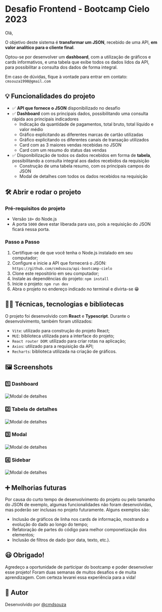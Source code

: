 # Desafio Frontend - Bootcamp Cielo 2023

Olá,

O objetivo deste sistema é **transformar um JSON**, recebido de uma API, **em valor analítico para o cliente final**.

Optou-se por desenvolver um **dashboard**, com a utilização de gráficos e cards informativos, e uma tabela que exibe todos os dados lidos da API, para possibilitar a consulta dos dados de forma integral.

Em caso de dúvidas, fique à vontade para entrar em contato: `cmsouza1998@gmail.com`
## 💡 Funcionalidades do projeto
- ✅  **API que fornece o JSON** disponibilizado no desafio
- ✅  **Dashboard** com os principais dados, possibilitando uma consulta rápida aos principais indicadores
    - Indicação da quantidade de pagamentos, total bruto, total líquido e valor médio
    - Gráfico explicitando as diferentes marcas de cartão utilizadas
    - Gráfico explicitando os diferentes canais de transação utilizados
    - Card com as 3 maiores vendas recebidas no JSON
    - Card com um resumo do status das vendas
- ✅  Disponibilização de todos os dados recebidos em forma de **tabela**, possibilitando a consulta integral aos dados recebidos da requisição 
    - Construção de uma tabela resumo, com os principais campos do JSON
    - Modal de detalhes com todos os dados recebidos na requisição

## 🛠️ Abrir e rodar o projeto

### Pré-requisitos do projeto
- Versão `18+` do Node.js
- A porta `5000` deve estar liberada para uso, pois a requisição do JSON ficará nessa porta.

### Passo a Passo
1. Certifique-se de que você tenha o Node.js instalado em seu computador;
2. Configure e inicie a API que fornecerá o JSON: `https://github.com/cmdsouza/api-bootcamp-cielo`
3. Clone este repositório em seu computador;
4. Instale as dependências do projeto: `npm install`
5. Inicie o projeto: `npm run dev`
6. Abra o projeto no endereço indicado no terminal e divirta-se 😁

## 🧑‍💻 Técnicas, tecnologias e bibliotecas
O projeto foi desenvolvido com **React** e **Typescript**. Durante o desenvolvimento, também foram utilizados:
- `Vite`: utilizado para construção do projeto React;
- `MUI`: biblioteca utilizada para a interface do projeto;
- `React router DOM`: utilizado para criar rotas na aplicação;
- `Axios`: utilizado para a requisição da API;
- `Recharts`: biblioteca utilizada na criação de gráficos.
## 🖼️ Screenshots
### 1️⃣ Dashboard
![Modal de detalhes](https://i.imgur.com/OJk92bO.png)

### 2️⃣ Tabela de detalhes
![Modal de detalhes](https://i.imgur.com/q0nBKvA.png)

### 3️⃣ Modal
![Modal de detalhes](https://i.imgur.com/NLVPaiM.png)

### 4️⃣ Sidebar
![Modal de detalhes](https://i.imgur.com/PvzTy4O.png)

## ➕ Melhorias futuras
Por causa do curto tempo de desenvolvimento do projeto ou pelo tamanho do JSON de exemplo, algumas funcionalidades não foram desenvolvidas, mas poderão ser inclusas no projeto futuramente. Alguns exemplos são:
- Inclusão de gráficos de linha nos cards de informação, mostrando a evolução do dado ao longo do tempo;
- Refatoração de partes do código para melhor componetização dos elementos; 
- Inclusão de filtros de dado (por data, texto, etc.).
## 😃 Obrigado!
Agredeço a oportunidade de participar do bootcamp e poder desenvolver esse projeto! Foram duas semanas de muitos desafios e de muita aprendizagem. Com certeza levarei essa experiência para a vida!
## 👦 Autor

Desenvolvido por [@cmdsouza](https://github.com/cmdsouza)